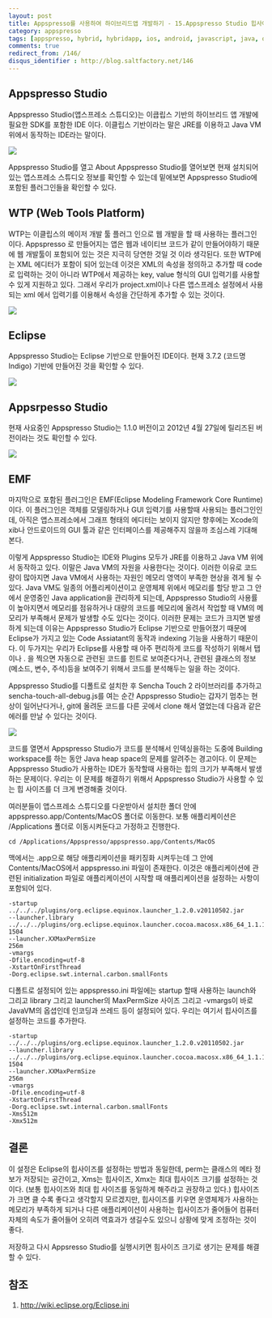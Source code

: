 ```yaml
---
layout: post
title: Appspresso를 사용하여 하이브리드앱 개발하기 - 15.Appspresso Studio 힙사이즈 문제 해결하기
category: appspresso
tags: [appspresso, hybrid, hybridapp, ios, android, javascript, java, objective-c, heap, memory]
comments: true
redirect_from: /146/
disqus_identifier : http://blog.saltfactory.net/146
---
```


## Appspresso Studio

Appspresso Studio(앱스프레소 스튜디오)는 이큽립스 기반의 하이브리드 앱 개발에 필요한 SDK를 포함한 IDE 이다. 이클립스 기반이라는 말은 JRE를 이용하고 Java VM 위에서 동작하는 IDE라는 말이다.

<!--more-->

![](http://hbn-blog-assets.s3.amazonaws.com/saltfactory/images/85459ad9-e419-433a-9ad1-aa3a2ec47a61)

Appspresso Studio를 열고 About Appspresso Studio를 열어보면 현재 설치되어 있는 앱스프레소 스튜디오 정보를 확인할 수 있는데 밑에보면 Appspresso Studio에 포함된 플러그인들을 확인할 수 있다.

## WTP (Web Tools Platform)

WTP는 이클립스의 메이저 개발 툴 플러그 인으로 웹 개발을 할 때 사용하는 플러그인이다. Appspresso 로 만들어지는 앱은 웹과 네이티브 코드가 같이 만들어야하기 때문에 웹 개발툴이 포함되어 있는 것은 지극히 당연한 것일 것 이라 생각된다. 또한 WTP에는 XML 에디터가 포함이 되어 있는데 이것은 XML의 속성을 정의하고 추가할 때 code로 입력하는 것이 아니라 WTP에서 제공하는 key, value 형식의 GUI 입력기를 사용할 수 있게 지원하고 있다. 그래서 우리가 project.xml이나 다른 앱스프레소 설정에서 사용되는 xml 에서 입력기를 이용해서 속성을 간단하게 추가할 수 있는 것이다.

![](http://hbn-blog-assets.s3.amazonaws.com/saltfactory/images/963680fd-12a3-40f9-8ed5-8eef5adc33b1)

## Eclipse

Appspresso Studio는 Eclipse 기반으로 만들어진 IDE이다. 현재 3.7.2 (코드명 Indigo) 기반에 만들어진 것을 확인할 수 있다.

![](http://hbn-blog-assets.s3.amazonaws.com/saltfactory/images/3574359a-80e0-413d-b8ed-27b7d0d3b840)

## Appsrpesso Studio

현재 사요중인 Appspresso Studio는 1.1.0 버전이고 2012년 4월 27일에 릴리즈된 버전이라는 것도 확인할 수 있다.

![](http://hbn-blog-assets.s3.amazonaws.com/saltfactory/images/b010242f-d1e0-4341-b456-a06414dd4dd2)

## EMF

마지막으로 포함된 플러그인은 EMF(Eclipse Modeling Framework Core Runtime)이다. 이 플러그인은 객체를 모델링하거나 GUI 입력기를 사용할때 사용되는 플러그인인데, 아직은 앱스프레소에서 그래프 형태의 에디터는 보이지 않지만 향후에는 Xcode의 xib나 안드로이드의 GUI 툴과 같은 인터페이스를 제공해주지 않을까 조심스레 기대해본다.

이렇게 Appspresso Studio는 IDE와 Plugins 모두가 JRE를 이용하고 Java VM 위에서 동작하고 있다. 이말은 Java VM의 자원을 사용한다는 것이다. 이러한 이유로 코드량이 많아지면 Java VM에서 사용하는 자원인 메모리 영역이 부족한 현상을 겪게 될 수 있다. Java VM도 일종의 어플리케이션이고 운영체제 위에서 메모리를 할당 받고 그 안에서 운영중인 Java application을 관리하게 되는데, Appspresso Studio의 사용률이 높아지면서 메모리를 점유하거나 대량의 코드를 메모리에 올려서 작업할 때 VM의 메모리가 부족해서 문제가 발생할 수도 있다는 것이다. 이러한 문제는 코드가 크지면 발생하게 되는데 이유는 Appspresso Studio가 Eclipse 기반으로 만들어졌기 때문에 Eclipse가 가지고 있는 Code Assiatant의 동작과 indexing 기능을 사용하기 때문이다. 이 두가지는 우리가 Eclipse를 사용할 때 아주 편리하게 코드를 작성하기 위해서 탭이나 . 을 찍으면 자동으로 관련된 코드를 힌트로 보여준다거나, 관련된 클래스의 정보(메소드, 변수, 주석)등을 보여주기 위해서 코드를 분석해두는 일을 하는 것이다.

Appspresso Studio를 디폴트로 설치한 후 Sencha Touch 2 라이브러리를 추가하고 sencha-touch-all-debug.js를 여는 순간 Appspresso Studio는 갑자기 멈추는 현상이 일어난다거나, git에 올려둔 코드를 다른 곳에서 clone 해서 열었는데 다음과 같은 에러를 만날 수 있다는 것이다.

![](http://hbn-blog-assets.s3.amazonaws.com/saltfactory/images/4552cef6-f7ee-4665-a4b3-c41394d47628)

코드를 열면서 Appspresso Studio가 코드를 분석해서 인덱싱을하는 도중에 Building workspace를 하는 동안 Java heap space의 문제를 알려주는 경고이다. 이 문제는 Appspresso Studio가 사용하는 IDE가 동작할때 사용하는 힙의 크기가 부족해서 발생하는 문제이다. 우리는 이 문제를 해결하기 위해서 Appspresso Studio가 사용할 수 있는 힙 사이즈를 더 크게 변경해줄 것이다.

여러분들이 앱스프레소 스튜디오를 다운받아서 설치한 폴더 안에 appspresso.app/Contents/MacOS 폴더로 이동한다. 보통 애플리케이션은 /Applications  폴더로 이동시켜둔다고 가정하고 진행한다.

```text
cd /Applications/Appspresso/appspresso.app/Contents/MacOS
```

맥에서는 .app으로 해당 애플리케이션을 패키징화 시켜두는데 그 안에 Contents/MacOS에서 appspresso.ini 파일이 존재한다. 이것은 애플리케이션에 관련된 initialization 파일로 애플리케이션이 시작할 때 애플리케이션을 설정하는 사항이 포함되어 있다.

```text
-startup
../../../plugins/org.eclipse.equinox.launcher_1.2.0.v20110502.jar
--launcher.library
../../../plugins/org.eclipse.equinox.launcher.cocoa.macosx.x86_64_1.1.101.v20120109-1504
--launcher.XXMaxPermSize
256m
-vmargs
-Dfile.encoding=utf-8
-XstartOnFirstThread
-Dorg.eclipse.swt.internal.carbon.smallFonts
```

디폴트로 설정되어 있는 appspresso.ini 파일에는 startup 할때 사용하는 launch와 그리고 library 그리고 launcher의 MaxPermSize 사이즈 그리고 -vmargs이 바로 JavaVM의 옵셥인데 인코딩과 쓰레드 등이 설정되어 있다.
우리는 여기서 힙사이즈를 설정하는 코드를 추가한다.

```text
-startup
../../../plugins/org.eclipse.equinox.launcher_1.2.0.v20110502.jar
--launcher.library
../../../plugins/org.eclipse.equinox.launcher.cocoa.macosx.x86_64_1.1.101.v20120109-1504
--launcher.XXMaxPermSize
256m
-vmargs
-Dfile.encoding=utf-8
-XstartOnFirstThread
-Dorg.eclipse.swt.internal.carbon.smallFonts
-Xms512m
-Xmx512m
```

## 결론

이 설정은 Eclipse의 힙사이즈를 설정하는 방법과 동일한데, perm는 클래스의 메타 정보가 저장되는 공간이고, Xms는 힙사이즈, Xmx는 최대 힙사이즈 크기를 설정하는 것이다. (보통 힙사이즈와 최대 힙 사이즈를 동일하게 해주라고 권장하고 있다.) 힙사이즈가 크면 클 수록 좋다고 생각할지 모르겠지만, 힙사이즈를 키우면 운영체제가 사용하는 메모리가 부족하게 되거나 다른 애플리케이션이 사용하는 힙사이즈가 줄어들어 컴퓨터 자체의 속도가 줄어들어 오히려 역효과가 생길수도 있으니 상황에 맞게 조정하는 것이 좋다.

저장하고 다시 Appsresso Studio를 실행시키면 힘사이즈 크기로 생기는 문제를 해결할 수 있다.

## 참조

1. http://wiki.eclipse.org/Eclipse.ini


